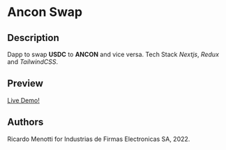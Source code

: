 # Ancon Swap

## Description

Dapp to swap **USDC** to **ANCON** and vice versa. Tech Stack _Nextjs_, _Redux_ and _TailwindCSS_.

## Preview

[Live Demo!](https://dex.anconprotocol.com/)



## Authors

Ricardo Menotti for Industrias de Firmas Electronicas SA, 2022.
